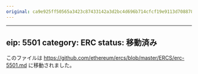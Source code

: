 ```yaml
---
original: ca9e925ff50565a3423c87433142a3d2bc4d696b714cfcf19e9113d708878659
---
```


---
eip: 5501
category: ERC
status: 移動済み
---

このファイルは https://github.com/ethereum/ercs/blob/master/ERCS/erc-5501.md に移動されました。